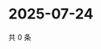 # 2025-07-24

共 0 条

<!-- BEGIN ZHIHUVIDEO -->
<!-- 最后更新时间 Thu Jul 24 2025 16:17:36 GMT+0800 (China Standard Time) -->

<!-- END ZHIHUVIDEO -->
